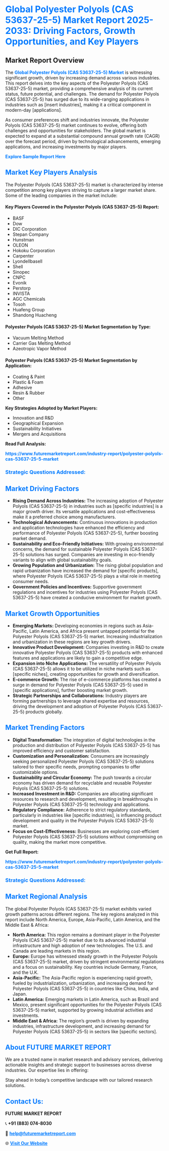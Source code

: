 <h1 style="color: #007BFF;">Global Polyester Polyols (CAS 53637-25-5) Market Report 2025-2033: Driving Factors, Growth Opportunities, and Key Players</h1>

<section id="overview">
<h2>Market Report Overview</h2>
<p>The <a href="https://www.futuremarketreport.com/industry-report/polyester-polyols-cas-53637-25-5-market" style="color: #007BFF; text-decoration: none;"><strong>Global Polyester Polyols (CAS 53637-25-5) Market</strong></a> is witnessing significant growth, driven by increasing demand across various industries. This report delves into the key aspects of the Polyester Polyols (CAS 53637-25-5) market, providing a comprehensive analysis of its current status, future potential, and challenges. The demand for Polyester Polyols (CAS 53637-25-5) has surged due to its wide-ranging applications in industries such as [insert industries], making it a critical component in modern-day [applications].</p>
<p>As consumer preferences shift and industries innovate, the Polyester Polyols (CAS 53637-25-5) market continues to evolve, offering both challenges and opportunities for stakeholders. The global market is expected to expand at a substantial compound annual growth rate (CAGR) over the forecast period, driven by technological advancements, emerging applications, and increasing investments by major players.</p>
</section>

<section id="overview">
<p><a href="https://www.futuremarketreport.com/request-sample/reportId=85359" style="color: #007BFF; text-decoration: none;"><strong>Explore Sample Report Here</strong></a></p>
</section>

<section id="key-players">
<h2 style="color: #007BFF;">Market Key Players Analysis</h2>
<p>The Polyester Polyols (CAS 53637-25-5) market is characterized by intense competition among key players striving to capture a larger market share. Some of the leading companies in the market include:</p>
<h4>Key Players Covered in the Polyester Polyols (CAS 53637-25-5) Report:</h4>
<ul><li>BASF</li><li>Dow</li><li>DIC Corporation</li><li>Stepan Company</li><li>Hunstman</li><li>OLEON</li><li>Hokoku Corporation</li><li>Carpenter</li><li>Lyondellbasell</li><li>Shell</li><li>Sinopec</li><li>CNPC</li><li>Evonik</li><li>Perstorp</li><li>INVISTA</li><li>AGC Chemicals</li><li>Tosoh</li><li>Huafeng Group</li><li>Shandong Huacheng</li></ul>
<h4>Polyester Polyols (CAS 53637-25-5) Market Segmentation by Type:</h4>
<ul><li>Vacuum Melting Method</li><li>Carrier Gas Melting Method</li><li>Azeotropic Vapor Method</li></ul>

<h4>Polyester Polyols (CAS 53637-25-5) Market Segmentation by Application:</h4>
<ul><li>Coating &amp; Paint</li><li>Plastic &amp; Foam</li><li>Adhesive</li><li>Resin &amp; Rubber</li><li>Other</li></ul>
<p><strong>Key Strategies Adopted by Market Players:</strong></p>
<ul>
<li>Innovation and R&D</li>
<li>Geographical Expansion</li>
<li>Sustainability Initiatives</li>
<li>Mergers and Acquisitions</li>
</ul>
</section>

<section>
<p><strong>Read Full Analysis: </strong></p><a href="https://www.futuremarketreport.com/industry-report/polyester-polyols-cas-53637-25-5-market" style="color: #007BFF; text-decoration: none;"><strong>https://www.futuremarketreport.com/industry-report/polyester-polyols-cas-53637-25-5-market</strong></a>
<h3 style="color: #007BFF;">Strategic Questions Addressed:</h3>
</section>

<section id="driving-factors">
<h2 style="color: #007BFF;">Market Driving Factors</h2>
<ul>
<li><strong>Rising Demand Across Industries:</strong> The increasing adoption of Polyester Polyols (CAS 53637-25-5) in industries such as [specific industries] is a major growth driver. Its versatile applications and cost-effectiveness make it a preferred choice among manufacturers.</li>
<li><strong>Technological Advancements:</strong> Continuous innovations in production and application technologies have enhanced the efficiency and performance of Polyester Polyols (CAS 53637-25-5), further boosting market demand.</li>
<li><strong>Sustainability and Eco-Friendly Initiatives:</strong> With growing environmental concerns, the demand for sustainable Polyester Polyols (CAS 53637-25-5) solutions has surged. Companies are investing in eco-friendly variants to align with global sustainability goals.</li>
<li><strong>Growing Population and Urbanization:</strong> The rising global population and rapid urbanization have increased the demand for [specific products], where Polyester Polyols (CAS 53637-25-5) plays a vital role in meeting consumer needs.</li>
<li><strong>Government Policies and Incentives:</strong> Supportive government regulations and incentives for industries using Polyester Polyols (CAS 53637-25-5) have created a conducive environment for market growth.</li>
</ul>
</section>

<section id="growth-opportunities">
<h2 style="color: #007BFF;">Market Growth Opportunities</h2>
<ul>
<li><strong>Emerging Markets:</strong> Developing economies in regions such as Asia-Pacific, Latin America, and Africa present untapped potential for the Polyester Polyols (CAS 53637-25-5) market. Increasing industrialization and urbanization in these regions are key growth drivers.</li>
<li><strong>Innovative Product Development:</strong> Companies investing in R&D to create innovative Polyester Polyols (CAS 53637-25-5) products with enhanced features and applications are likely to gain a competitive edge.</li>
<li><strong>Expansion into Niche Applications:</strong> The versatility of Polyester Polyols (CAS 53637-25-5) allows it to be utilized in niche markets such as [specific niches], creating opportunities for growth and diversification.</li>
<li><strong>E-commerce Growth:</strong> The rise of e-commerce platforms has created a surge in demand for Polyester Polyols (CAS 53637-25-5) used in [specific applications], further boosting market growth.</li>
<li><strong>Strategic Partnerships and Collaborations:</strong> Industry players are forming partnerships to leverage shared expertise and resources, driving the development and adoption of Polyester Polyols (CAS 53637-25-5) products globally.</li>
</ul>
</section>

<section id="trending-factors">
<h2 style="color: #007BFF;">Market Trending Factors</h2>
<ul>
<li><strong>Digital Transformation:</strong> The integration of digital technologies in the production and distribution of Polyester Polyols (CAS 53637-25-5) has improved efficiency and customer satisfaction.</li>
<li><strong>Customization and Personalization:</strong> Consumers are increasingly seeking personalized Polyester Polyols (CAS 53637-25-5) solutions tailored to their specific needs, prompting companies to offer customizable options.</li>
<li><strong>Sustainability and Circular Economy:</strong> The push towards a circular economy has driven demand for recyclable and reusable Polyester Polyols (CAS 53637-25-5) solutions.</li>
<li><strong>Increased Investment in R&D:</strong> Companies are allocating significant resources to research and development, resulting in breakthroughs in Polyester Polyols (CAS 53637-25-5) technology and applications.</li>
<li><strong>Regulatory Compliance:</strong> Adherence to strict regulatory standards, particularly in industries like [specific industries], is influencing product development and quality in the Polyester Polyols (CAS 53637-25-5) market.</li>
<li><strong>Focus on Cost-Effectiveness:</strong> Businesses are exploring cost-efficient Polyester Polyols (CAS 53637-25-5) solutions without compromising on quality, making the market more competitive.</li>
</ul>
</section>

<section>
<p><strong>Get Full Report: </strong></p><a href="https://www.futuremarketreport.com/industry-report/polyester-polyols-cas-53637-25-5-market" style="color: #007BFF; text-decoration: none;"><strong>https://www.futuremarketreport.com/industry-report/polyester-polyols-cas-53637-25-5-market</strong></a>
<h3 style="color: #007BFF;">Strategic Questions Addressed:</h3>
</section>


<section id="regional-analysis">
<h2 style="color: #007BFF;">Market Regional Analysis</h2>
<p>The global Polyester Polyols (CAS 53637-25-5) market exhibits varied growth patterns across different regions. The key regions analyzed in this report include North America, Europe, Asia-Pacific, Latin America, and the Middle East & Africa:</p>
<ul>
<li><strong>North America:</strong> This region remains a dominant player in the Polyester Polyols (CAS 53637-25-5) market due to its advanced industrial infrastructure and high adoption of new technologies. The U.S. and Canada are leading markets in this region.</li>
<li><strong>Europe:</strong> Europe has witnessed steady growth in the Polyester Polyols (CAS 53637-25-5) market, driven by stringent environmental regulations and a focus on sustainability. Key countries include Germany, France, and the U.K.</li>
<li><strong>Asia-Pacific:</strong> The Asia-Pacific region is experiencing rapid growth, fueled by industrialization, urbanization, and increasing demand for Polyester Polyols (CAS 53637-25-5) in countries like China, India, and Japan.</li>
<li><strong>Latin America:</strong> Emerging markets in Latin America, such as Brazil and Mexico, present significant opportunities for the Polyester Polyols (CAS 53637-25-5) market, supported by growing industrial activities and investments.</li>
<li><strong>Middle East & Africa:</strong> The region’s growth is driven by expanding industries, infrastructure development, and increasing demand for Polyester Polyols (CAS 53637-25-5) in sectors like [specific sectors].</li>
</ul>
</section>

<footer>
<h2 style="color: #007BFF;">About FUTURE MARKET REPORT</h2>
<p>We are a trusted name in market research and advisory services, delivering actionable insights and strategic support to businesses across diverse industries. Our expertise lies in offering:</p>

<p>Stay ahead in today’s competitive landscape with our tailored research solutions.</p>

<h2 style="color: #007BFF;">Contact Us:</h2>
<p><strong>FUTURE MARKET REPORT</strong></p>
<p>📞 <strong>+91 (883) 074-8030</strong></p>
<p>📧 <strong><a href="mailto:help@futuremarketreport.com" style="color: #007BFF;">help@futuremarketreport.com</a></strong></p>
<p>🌐 <strong><a href="https://www.futuremarketreport.com/" style="color: #007BFF;">Visit Our Website</a></strong></p>
</footer>